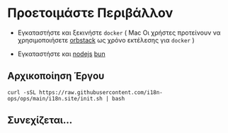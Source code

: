 # Προετοιμάστε Περιβάλλον

* Εγκαταστήστε και ξεκινήστε `docker` ( Mac Οι χρήστες προτείνουν να χρησιμοποιήσετε [orbstack](https://orbstack.dev) ως χρόνο εκτέλεσης για `docker` )

* Εγκαταστήστε και [nodejs](https://nodejs.org/en/download/package-manager) [bun](https://bun.sh/docs/installation)

## Αρχικοποίηση Έργου

```
curl -sSL https://raw.githubusercontent.com/i18n-ops/ops/main/i18n.site/init.sh | bash
```

## Συνεχίζεται…
